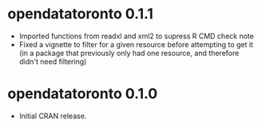 # opendatatoronto 0.1.1

* Imported functions from readxl and xml2 to supress R CMD check note
* Fixed a vignette to filter for a given resource before attempting to get it (in a package that previously only had one resource, and therefore didn't need filtering) 

# opendatatoronto 0.1.0

* Initial CRAN release.
